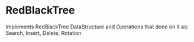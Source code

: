 # RedBlackTree
Implements RedBlackTree DataStructure and Operations that done on it as: Search, Insert, Delete, Rotation

